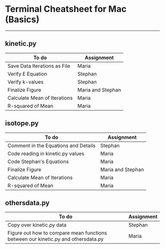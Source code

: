 # Terminal Cheatsheet for Mac (Basics)

------------

## kinetic.py

| To do | Assignment |
| ----------- | ----------- |
| Save Data Iterations as File | Maria |
| Verify E Equation | Stephan |
| Verify k-values | Stephan |
| Finalize Figure | Maria and Stephan |
| Calculate Mean of Iterations | Maria |
| R-squared of Mean | Maria |

## isotope.py

| To do | Assignment |
| ----------- | ----------- |
| Comment in the Equations and Details | Stephan |
| Code reading in kinetic.py values | Maria |
| Code Stephan's Equations | Maria |
| Finalize Figure | Maria and Stephan |
| Calculate Mean of Iterations | Maria |
| R-squared of Mean | Maria |

## othersdata.py

| To do | Assignment |
| ----------- | ----------- |
| Copy over kinetic.py data | Stephan |
| Figure out how to compare mean functions between our kinetic.py and othersdata.py | Maria |


